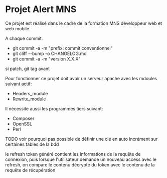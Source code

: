 # Projet Alert MNS

Ce projet est réalisé dans le cadre de la formation MNS développeur web et web mobile.

A chaque commit:

- git commit -a -m "prefix: commit conventionnel"
- git cliff --bump -o CHANGELOG.md
- git commit -a -m "version X.X.X"

si patch, git tag avant

Pour fonctionner ce projet doit avoir un serveur apache avec les mdoules suivant actif:

- Headers_module
- Rewrite_module

Il nécessite aussi les programmes tiers suivant:

- Composer
- OpenSSL
- Perl

TODO voir pourquoi pas possible de définir une clé en auto incrément sur certaines tables de la bdd

le refresh token généré contient les informations de la requête de connexion,
puis lorsque l'utilisateur demande un nouveau access avec le refresh, on compare le contenu décrypté du token avec le contenu de la requête de récupération

